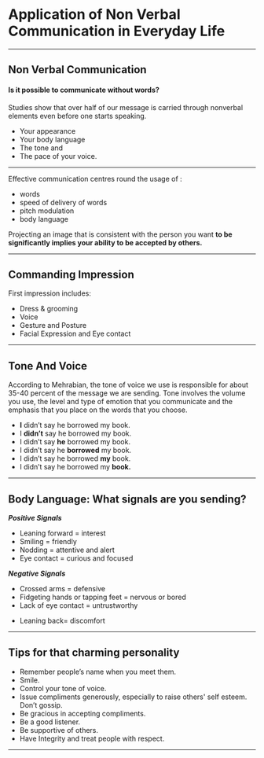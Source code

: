 # Application of Non Verbal Communication in Everyday Life
---
## Non Verbal Communication
#### Is it possible to communicate without words? 


Studies show that over half of our message is carried  through nonverbal elements even before one starts speaking.
- Your appearance
- Your body language
- The tone and 
- The pace of your voice.
---
Effective communication centres round the usage of :
- words 
- speed of delivery of words 
- pitch modulation 
- body language

Projecting an image that is consistent with the person you want **to be significantly implies your ability to be accepted by others.**

---
## Commanding Impression
First impression includes:
- Dress & grooming
- Voice
- Gesture and Posture
- Facial Expression and Eye contact
---
## Tone  And Voice
According to Mehrabian, the tone of voice we use is responsible for about 35-40 percent of the message we are sending. Tone involves the volume you use, the level and type of emotion that you communicate and the emphasis that you place on the words that you choose. 
- **I** didn’t say he borrowed my book.
- I **didn’t** say he borrowed my book.
- I didn’t say **he** borrowed my book.
- I didn’t say he **borrowed** my book.
- I didn’t say he borrowed **my** book.
- I didn’t say he borrowed my **book.**
---
## Body Language: What signals are you sending?
***Positive Signals***
- Leaning forward = interest
- Smiling = friendly
- Nodding = attentive and alert
- Eye contact = curious and focused

***Negative Signals***
- Crossed arms = defensive
- Fidgeting hands or tapping feet = nervous or bored
- Lack of eye contact = untrustworthy
* Leaning back= discomfort


---
## Tips for that charming personality
- Remember people’s name when you meet them.
- Smile. 
- Control your tone of voice.
- Issue compliments generously, especially to raise others' self esteem. Don’t gossip.
- Be gracious in accepting compliments.
- Be a good listener.
- Be supportive of others.
- Have Integrity and treat people with respect.
---







